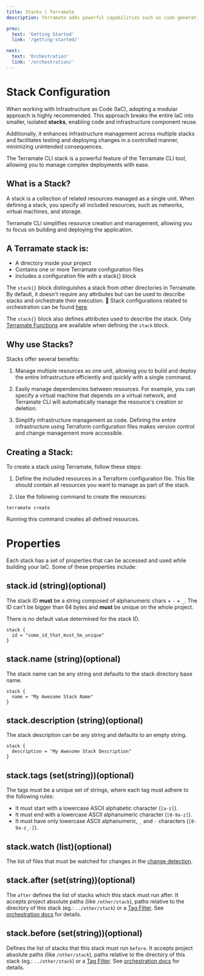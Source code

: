 ```yaml
---
title: Stacks | Terramate
description: Terramate adds powerful capabilities such as code generation, stacks, orchestration, change detection, data sharing and more to Terraform.

prev:
  text: 'Getting Started'
  link: '/getting-started/'

next:
  text: 'Orchestration'
  link: '/orchestration/'
---
```


# Stack Configuration

When working with Infrastructure as Code (IaC), adopting a modular approach is highly recommended. This approach breaks the entire IaC into smaller, isolated **stacks**, enabling code and infrastructure component reuse. 

Additionally, it enhances infrastructure management across multiple stacks and facilitates testing and deploying changes in a controlled manner, minimizing unintended consequences.

The Terramate CLI stack is a powerful feature of the Terramate CLI tool, allowing you to manage complex deployments with ease.


## What is a Stack?

A stack is a collection of related resources managed as a single unit. When defining a stack, you specify all included resources, such as networks, virtual machines, and storage. 

Terramate CLI simplifies resource creation and management, allowing you to focus on building and deploying the application.


## A Terramate stack is:

- A directory inside your project
- Contains one or more Terramate configuration files
- Includes a configuration file with a stack{} block

The `stack{}` block distinguishes a stack from other directories in Terramate. By default, it doesn't require any attributes but can be used to describe stacks and orchestrate their execution.

Stack configurations related to orchestration can be found [here](../orchestration/index.md).

The `stack{}` block also defines attributes used to describe the stack. Only [Terramate Functions](../functions/index.md) are available when defining
the `stack` block.

## Why use Stacks?

Stacks offer several benefits:

1. Manage multiple resources as one unit, allowing you to build and deploy the entire infrastructure efficiently and quickly with a single command.

2. Easily manage dependencies between resources. For example, you can specify a virtual machine that depends on a virtual network, and Terramate CLI will automatically manage the resource's creation or deletion.

3. Simplify infrastructure management as code. Defining the entire infrastructure using Terraform configuration files makes version control and change management more accessible.


## Creating a Stack:

To create a stack using Terramate, follow these steps:

1. Define the included resources in a Terraform configuration file. This file should contain all resources you want to manage as part of the stack.

2. Use the following command to create the resources:

```hcl
terramate create
```
Running this command creates all defined resources.


# Properties

Each stack has a set of properties that can be accessed and used while building your IaC. 
Some of these properties include:

## stack.id (string)(optional)

The stack ID **must** be a string composed of alphanumeric chars + `-` + `_`.
The ID can't be bigger than 64 bytes and **must** be unique on the
whole project.

There is no default value determined for the stack ID.

```hcl
stack {
  id = "some_id_that_must_be_unique"
}
```

## stack.name (string)(optional)

The stack name can be any string and defaults to the stack directory base name.

```hcl
stack {
  name = "My Awesome Stack Name"
}
```

## stack.description (string)(optional)

The stack description can be any string and defaults to an empty string.

```hcl
stack {
  description = "My Awesome Stack Description"
}
```

## stack.tags (set(string))(optional)

The tags must be a unique set of strings, where each tag must adhere to the following rules:

- It must start with a lowercase ASCII alphabetic character (`[a-z]`).
- It must end with a lowercase ASCII alphanumeric character (`[0-9a-z]`).
- It must have only lowercase ASCII alphanumeric, `_` and `-` characters (`[0-9a-z_-]`).

## stack.watch (list)(optional)

The list of files that must be watched for changes in the
[change detection](../change-detection/index.md).

## stack.after (set(string))(optional)

The `after` defines the list of stacks which this stack must run after.
It accepts project absolute paths (like `/other/stack`), paths relative to
the directory of this stack (eg.: `../other/stack`) or a [Tag Filter](../tag-filter.md).
See [orchestration docs](../orchestration/index.md#stacks-ordering) for details.

## stack.before (set(string))(optional)

Defines the list of stacks that this stack must run `before`.
It accepts project absolute paths (like `/other/stack`), paths relative to
the directory of this stack (eg.: `../other/stack`) or a [Tag Filter](../tag-filter.md).
See [orchestration docs](../orchestration/index.md#stacks-ordering) for details.
